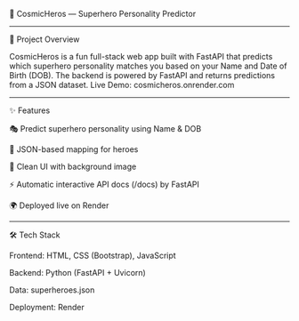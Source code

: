 🦸 CosmicHeros — Superhero Personality Predictor

---

🚀 Project Overview

CosmicHeros is a fun full-stack web app built with FastAPI that predicts which superhero personality matches you based on your Name and Date of Birth (DOB). The backend is powered by FastAPI and returns predictions from a JSON dataset.
Live Demo: cosmicheros.onrender.com

---

✨ Features

🎭 Predict superhero personality using Name & DOB

📂 JSON-based mapping for heroes

🎨 Clean UI with background image

⚡ Automatic interactive API docs (/docs) by FastAPI

🌍 Deployed live on Render

---

🛠️ Tech Stack

Frontend: HTML, CSS (Bootstrap), JavaScript

Backend: Python (FastAPI + Uvicorn)

Data: superheroes.json

Deployment: Render
